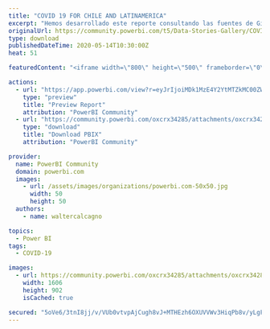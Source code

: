 ```yaml
---
title: "COVID 19 FOR CHILE AND LATINAMERICA"
excerpt: "Hemos desarrollado este reporte consultando las fuentes de GitHub puestas a disposicion por el Ministerio de Ciencias de Chile y el GitHub COVID-19"
originalUrl: https://community.powerbi.com/t5/Data-Stories-Gallery/COVID-19-FOR-CHILE-AND-LATINAMERICA/m-p/1090182
type: download
publishedDateTime: 2020-05-14T10:30:00Z
heat: 51

featuredContent: "<iframe width=\"800\" height=\"500\" frameborder=\"0\" src=\"https://app.powerbi.com/view?r=eyJrIjoiMDk1MzE4Y2YtMTZkMC00ZWRmLTkzNGQtMGE2ZWM3NTJmMGI1IiwidCI6IjU0Yzk5Mjg4LTU3MGYtNDM1Ny04ZWM1LTg2YmQxNzNhNDk2MCIsImMiOjR9\"></iframe>"

actions:
  - url: "https://app.powerbi.com/view?r=eyJrIjoiMDk1MzE4Y2YtMTZkMC00ZWRmLTkzNGQtMGE2ZWM3NTJmMGI1IiwidCI6IjU0Yzk5Mjg4LTU3MGYtNDM1Ny04ZWM1LTg2YmQxNzNhNDk2MCIsImMiOjR9"
    type: "preview"
    title: "Preview Report"
    attribution: "PowerBI Community"
  - url: "https://community.powerbi.com/oxcrx34285/attachments/oxcrx34285/DataStoriesGallery/3944/2/COVID%20CL%20-%20LATAM.pbix"
    type: "download"
    title: "Download PBIX"
    attribution: "PowerBI Community"

provider:
  name: PowerBI Community
  domain: powerbi.com
  images:
    - url: /assets/images/organizations/powerbi.com-50x50.jpg
      width: 50
      height: 50
  authors:
    - name: waltercalcagno

topics:
  - Power BI
tags:
  - COVID-19

images:
  - url: https://community.powerbi.com/oxcrx34285/attachments/oxcrx34285/DataStoriesGallery/3944/1/COVIDCLLATAM%20P2.png
    width: 1606
    height: 902
    isCached: true

secured: "5oVe6/3tnI8jj/v/VUb0vtvpAjCugh8vJ+MTHEzh6OXUVVWv3HiqPb8v/yLgFtAwWqltbGA1YrQvX/2w/hkpcgYM7rVcXhaHO8aDW1iqDJHjgjVbPu7jqcx82YalgcrT+1j/cXbvP9NDNjKp9RG/tflcNEztCfWc0LEQyhQjHr7HfuHB5poAZRxVdKgm3IPAj6XPopswASRdi35Qvt7SiftZjZBs+eCZCS3vl0YBUcnnIJeKL1I1SmAICNyivGzgKWwpF3vczXY1oRnPsTM/9POxPFLVheoJ0A5mRvh42eky0Yxw8QI6diDO57MxkIMe5sx1WDGOmim+JHc/V+xuYPOCKa8KWGEovQCEwHqCANucUTE4hyJlhoSTLy9bPBACAcx96FKdo4OsE5RaAGQ4kQ==;mOiQCzNfLBOPfgIkXnT61w=="
---
```


